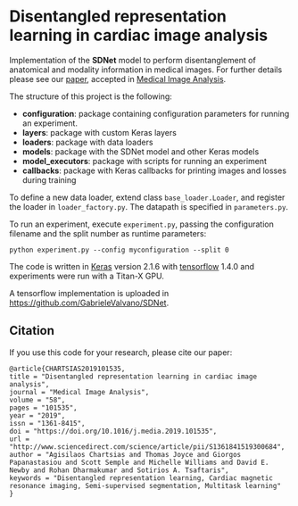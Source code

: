 # Disentangled representation learning in cardiac image analysis

Implementation of the **SDNet** model to perform disentanglement of anatomical and modality information in medical images. For further details please see our [paper], accepted in [Medical Image Analysis].

The structure of this project is the following:

* **configuration**: package containing configuration parameters for running an experiment.
* **layers**: package with custom Keras layers
* **loaders**: package with data loaders
* **models**: package with the SDNet model and other Keras models
* **model_executors**: package with scripts for running an experiment
* **callbacks**: package with Keras callbacks for printing images and losses during training

To define a new data loader, extend class `base_loader.Loader`, and register the loader in `loader_factory.py`. The datapath is specified in `parameters.py`.

To run an experiment, execute `experiment.py`, passing the configuration filename and the split number as runtime parameters:
```
python experiment.py --config myconfiguration --split 0
```

The code is written in [Keras] version 2.1.6 with [tensorflow] 1.4.0 and experiments were run with a Titan-X GPU.

A tensorflow implementation is uploaded in https://github.com/GabrieleValvano/SDNet.

## Citation

If you use this code for your research, please cite our paper:

```
@article{CHARTSIAS2019101535,
title = "Disentangled representation learning in cardiac image analysis",
journal = "Medical Image Analysis",
volume = "58",
pages = "101535",
year = "2019",
issn = "1361-8415",
doi = "https://doi.org/10.1016/j.media.2019.101535",
url = "http://www.sciencedirect.com/science/article/pii/S1361841519300684",
author = "Agisilaos Chartsias and Thomas Joyce and Giorgos Papanastasiou and Scott Semple and Michelle Williams and David E. Newby and Rohan Dharmakumar and Sotirios A. Tsaftaris",
keywords = "Disentangled representation learning, Cardiac magnetic resonance imaging, Semi-supervised segmentation, Multitask learning"
}
```
 
[paper]: https://www.sciencedirect.com/science/article/abs/pii/S1361841519300684
[Keras]: https://keras.io/
[tensorflow]: https://www.tensorflow.org/
[Medical Image Analysis]: https://www.sciencedirect.com/journal/medical-image-analysis
